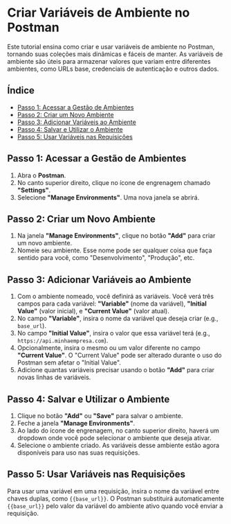 # Criar Variáveis de Ambiente no Postman

Este tutorial ensina como criar e usar variáveis de ambiente no Postman, tornando suas coleções mais dinâmicas e fáceis de manter. As variáveis de ambiente são úteis para armazenar valores que variam entre diferentes ambientes, como URLs base, credenciais de autenticação e outros dados.

## Índice

- [Passo 1: Acessar a Gestão de Ambientes](#passo-1-acessar-a-gestão-de-ambientes)
- [Passo 2: Criar um Novo Ambiente](#passo-2-criar-um-novo-ambiente)
- [Passo 3: Adicionar Variáveis ao Ambiente](#passo-3-adicionar-variáveis-ao-ambiente)
- [Passo 4: Salvar e Utilizar o Ambiente](#passo-4-salvar-e-utilizar-o-ambiente)
- [Passo 5: Usar Variáveis nas Requisições](#passo-5-usar-variáveis-nas-requisições)

## Passo 1: Acessar a Gestão de Ambientes

1. Abra o **Postman**.
2. No canto superior direito, clique no ícone de engrenagem chamado **"Settings"**.
3. Selecione **"Manage Environments"**. Uma nova janela se abrirá.

## Passo 2: Criar um Novo Ambiente

1. Na janela **"Manage Environments"**, clique no botão **"Add"** para criar um novo ambiente.
2. Nomeie seu ambiente. Esse nome pode ser qualquer coisa que faça sentido para você, como "Desenvolvimento", "Produção", etc.

## Passo 3: Adicionar Variáveis ao Ambiente

1. Com o ambiente nomeado, você definirá as variáveis. Você verá três campos para cada variável: **"Variable"** (nome da variável), **"Initial Value"** (valor inicial), e **"Current Value"** (valor atual).
2. No campo **"Variable"**, insira o nome da variável que deseja criar (e.g., `base_url`).
3. No campo **"Initial Value"**, insira o valor que essa variável terá (e.g., `https://api.minhaempresa.com`).
4. Opcionalmente, insira o mesmo ou um valor diferente no campo **"Current Value"**. O "Current Value" pode ser alterado durante o uso do Postman sem afetar o "Initial Value".
5. Adicione quantas variáveis precisar usando o botão **"Add"** para criar novas linhas de variáveis.

## Passo 4: Salvar e Utilizar o Ambiente

1. Clique no botão **"Add"** ou **"Save"** para salvar o ambiente.
2. Feche a janela **"Manage Environments"**.
3. Ao lado do ícone de engrenagem, no canto superior direito, haverá um dropdown onde você pode selecionar o ambiente que deseja ativar.
4. Selecione o ambiente criado. As variáveis desse ambiente estão agora disponíveis para uso nas suas requisições.

## Passo 5: Usar Variáveis nas Requisições

Para usar uma variável em uma requisição, insira o nome da variável entre chaves duplas, como `{{base_url}}`. O Postman substituirá automaticamente `{{base_url}}` pelo valor da variável do ambiente ativo quando você enviar a requisição.
